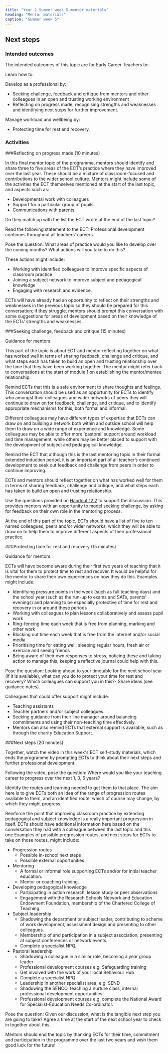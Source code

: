 ```yaml
---
title: "Year 2 Summer week 5 mentor materials"
heading: "Mentor materials"
caption: "Summer week 5"
---
```



## Next steps

### Intended outcomes

The intended outcomes of this topic are for Early Career Teachers to:

Learn how to:

Develop as a professional by:

- Seeking challenge, feedback and critique from mentors and other colleagues in an open and trusting working environment
- Reflecting on progress made, recognising strengths and weaknesses and identifying next steps for further improvement.

Manage workload and wellbeing by:

- Protecting time for rest and recovery.                                                                                                                                                                                                                                                                                                                                                                                                                                                                                                                                                                                                                                                                                                                                                                                                                                                                                                                                                                                                                                                                                                                                                                                                                                                                                                                                                                                                                                                                                                                                                                                                                                                                                                                                                                                                                                                                                                                                                                                                                                                                                                                                                                                                                                                                                                                                                                                                                                                                                                                                                                                                                                                                                                                                                                                                                                                                                                                                                                                                                                                                                                                                                                                                                                                                                                                                                                                                                                                                                                                                                                                                                                                                                                                                                                                                                                                                                                                                                                                                                                                                                                                                                                                                                                                                                                                                                                                                                                                                                                                                                                                                                                                                                                                                                                                                                                                                                                                                                                                                                                                                                                                                                                                                                                                                                                                                                                                                                                                                                                                                                                                                                                                                                                                                                                                                                                                                                                                                                                                                                                                                                                                                                                                                                                                                                                                                                                                                                                                                                                                                                                                                                                                                                                                                                                                                                                                                                                                                                                                                                                                                                                                        

### Activities

###Reflecting on progress made (10 minutes)

In this final mentor topic of the programme, mentors should identify and share three to five areas of the ECT’s practice where they have improved over the last year. These should be a mixture of classroom-focused and contributions to the wider school culture. Mentors might include some of the activities the ECT themselves mentioned at the start of the last topic, and aspects such as:

- Developmental work with colleagues
- Support for a particular group of pupils
- Communications with parents.

Do they match up with the list the ECT wrote at the end of the last topic?

Read the following statement to the ECT: Professional development continues throughout all teachers’ careers.

Pose the question: What areas of practice would you like to develop over the coming months? What actions will you take to do this?

These actions might include:

- Working with identified colleagues to improve specific aspects of classroom practice
- Joining a subject network to improve subject and pedagogical knowledge
- Engaging with research and evidence.

ECTs will have already had an opportunity to reflect on their strengths and weaknesses in the previous topic so they should be prepared for this conversation; if they struggle, mentors should prompt this conversation with some suggestions for areas of development based on their knowledge of the ECTs’ strengths and weaknesses.
                                                                                                                                                                                                                                                                                                                                                                                                                                                                                                                                                                                                                                                                                                                                                                                                                                                                                                                                                                                                                                                                                                                                                                                                                                                                                                                                                                                                                                                                                                                                                                                                                                                                                                                                                                                                                                                                                                                                                                                                                                                                                                                                                                                                                                                                                                                                                                                                                                                                                                                                                                                                                                                                                                                                                                                                                                                                                                                                                                                                                                                                                                                                                                                                                                                                                                                                                                                                                                                                                                                                                                                                                                                                                                                                                                                                                                                                                                                                                                                                                                                                                                                                                                                                                                                                                                                                                                                                                                                                                                                                                                                                                                                                                                                                                                                                                                                                                                                                                                                                                                                                                                                                                                                                                                                                                                                                                                                                                                                                                                                                                                                                                                                                                                                                                                                                                                                                                                                                                                                                                                                                                                 
###Seeking challenge, feedback and critique (15 minutes)

Guidance for mentors:

This part of the topic is about ECT and mentor reflecting together on what has worked well in terms of sharing feedback, challenge and critique, and what steps each has taken to build an open and trusting relationship over the time that they have been working together. The mentor might refer back to conversations at the start of module 1 on establishing the mentor/mentee relationship. 

Remind ECTs that this is a safe environment to share thoughts and feelings. This conversation should be used as an opportunity for ECTs to identify who amongst their colleagues and wider networks of peers they will continue to draw on for feedback, challenge, and critique, and to identify appropriate mechanisms for this, both formal and informal.

Different colleagues may have different types of expertise that ECTs can draw on and building a network both within and outside school will help them to draw on a wide range of experience and knowledge. Some colleagues may be able to offer more ‘pastoral’ support around workload and time management, while others may be better placed to support with the development of subject and pedagogical knowledge.

Remind the ECT that although this is the last mentoring topic in their formal extended induction period, it is an important part of all teacher’s continued development to seek out feedback and challenge from peers in order to continue improving.

ECTs and mentors should reflect together on what has worked well for them in terms of sharing feedback, challenge and critique, and what steps each has taken to build an open and trusting relationship.

Use the questions provided on [Handout 12.2](/assets/materials/edt-Block-12-mentor-handout-12.2.pdf) to support the discussion. This provides mentors with an opportunity to model seeking challenge, by asking for feedback on their own role in the mentoring process.

At the end of this part of the topic, ECTs should have a list of five to ten named colleagues, peers and/or wider networks, which they will be able to draw on to help them to improve different aspects of their professional practice.
                                                                                                                                                                                                                                                                                                                                                                                                                                                                                                                                                                                                                                                                                                                                                                                                                                                                                                                                                                                                                                                                                                                                                                                                                                                                                                                                                                                                                                                                                                                                                                                                                                                                                                                                                                                                                                                                                                                                                                                                                                                                                                                                                                                                                                                                                                                                                                                                                                                                                                                                                                                                                                                                                                                                                                                                                                                                                                                                                                                                                                                                                                                                                                                                                                                                                                                                                                                                                                                                                                                                                                                                                                                                                                                                                                                                                                                                                                                                                                                                                                                                                                                                                                                                                                                                                                                                                                                                                                                                                                                                                                                                                                                                                                                                                                                                                                                                                                                                                                                                                                                                                                                                                                                                                                                                                                                                                                 
###Protecting time for rest and recovery (15 minutes)

Guidance for mentors:

ECTs will have become aware during their first two years of teaching that it is vital for them to protect time to rest and recover. It would be helpful for the mentor to share their own experiences on how they do this. Examples might include:

- Identifying pressure points in the week (such as full teaching days) and the school year (such as the run-up to exams and SATs, parents’ evenings) and planning to be especially protective of time for rest and recovery in or around these periods
- Working with colleagues to plan lessons collaboratively and assess pupil work
- Ring-fencing time each week that is free from planning, marking and other work
- Blocking out time each week that is free from the internet and/or social media
- Prioritising time for eating well, sleeping regular hours, fresh air or exercise and seeing friends
- Being aware of their own responses to stress, noticing these and taking action to manage this; keeping a reflective journal could help with this.

Pose the question: Looking ahead to your timetable for the next school year (if it is available), what can you do to protect your time for rest and recovery? Which colleagues can support you in this?- Share ideas (see guidance notes).

Colleagues that could offer support might include:

- Teaching assistants
- Teacher partners and/or subject colleagues.
- Seeking guidance from their line manager around balancing commitments and using their non-teaching time effectively.
- Mentors can also remind ECTs that external support is available, such as through the charity Education Support.
                                                                                                                                                                                                                                                                                                                                                                                                                                                                                                                                                                                                                                                                                                                                                                                                                                                                                                                                                                                                                                                                                                                                                                                                                                                                                                                                                                                                                                                                                                                                                                                                                                                                                                                                                                                                                                                                                                                                                                                                                                                                                                                                                                                                                                                                                                                                                                                                                                                                                                                                                                                                                                                                                                                                                                                                                                                                                                                                                                                                                                                                                                                                                                                                                                                                                                                                                                                                                                                                                                                                                                                                                                                                                                                                                                                                                                                                                                                                                                                                                                                                                                                                                                                                                                                                                                                                                                                                                                                                                                                                                                                                                                                                                                                                                                                                                                                                                                                                                                                                                                                                                                                                                                                                                                                                                                                                                                                                                                                                                                                                                                                                                                                                                                                                                                                                                          
###Next steps (20 minutes)

Together, watch the video in this week's ECT self-study materials, which ends the programme by prompting ECTs to think about their next steps and further professional development. 

Following the video, pose the question: Where would you like your teaching career to progress over the next 1, 3, 5 years?

Identify the routes and learning needed to get them to that place. The aim here is to give ECTs both an idea of the range of progression routes available to them, and an identified route, which of course may change, by which they might progress.

Reinforce the point that improving classroom practice by extending pedagogical and subject knowledge is a really important progression in itself. ECTs should have additional information here based on the conversation they had with a colleague between the last topic and this one.Examples of possible progression routes, and next steps for ECTs to take on those routes, might include:

- Progression routes
  - Possible in-school next steps
  - Possible external opportunities
- Mentoring
  - A formal or informal role supporting ECTs and/or for initial teacher education.
  - Mentor or coaching training.
- Developing pedagogical knowledge
  - Participating in action research, lesson study or peer observations
  - Engagement with the Research Schools Network and Education Endowment Foundation, membership of the Chartered College of Teaching.
- Subject leadership
  - Shadowing the department or subject leader, contributing to scheme of work development, assessment design and presenting to other colleagues.
  - Membership of and participation in a subject association, presenting at subject conferences or network events. 
  - Complete a specialist NPQ.
- Pastoral leadership
  - Shadowing a colleague in a similar role, becoming a year group leader
  - Professional development courses e.g. Safeguarding training 
  - Get involved with the work of your local Behaviour Hub
  - Complete a specialist NPQ
  - Leadership in another specialist area, e.g. SEND
  - Shadowing the SENCO, teaching a nurture class, internal professional development opportunities.
  - Professional development courses e.g. complete the National Award for Specialist-Education Needs Co-ordinator.

Pose the question: Given our discussion, what is the tangible next step you are going to take? Agree a time at the start of the next school year to check in together about this. 

Mentors should end the topic by thanking ECTs for their time, commitment and participation in the programme over the last two years and wish them good luck for the future!


